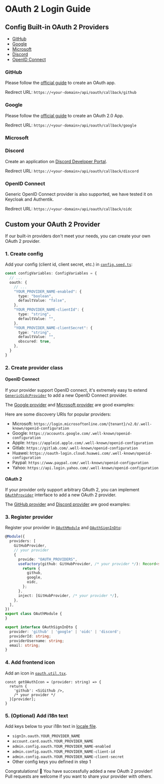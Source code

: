 # OAuth 2 Login Guide

## Config Built-in OAuth 2 Providers

- [GitHub](#github)
- [Google](#google)
- [Microsoft](#microsoft)
- [Discord](#discord)
- [OpenID Connect](#oidc)

### GitHub

Please follow the [official guide](https://docs.github.com/en/apps/oauth-apps/building-oauth-apps/creating-an-oauth-app)
to create an OAuth app.

Redirect URL: `https://<your-domain>/api/oauth/callback/github`

### Google

Please follow the [official guide](https://developers.google.com/identity/protocols/oauth2/web-server#prerequisites) to
create an OAuth 2.0 App.

Redirect URL: `https://<your-domain>/api/oauth/callback/google`

### Microsoft

### Discord

Create an application on [Discord Developer Portal](https://discord.com/developers/applications).

Redirect URL: `https://<your-domain>/api/oauth/callback/discord`

### OpenID Connect

Generic OpenID Connect provider is also supported, we have tested it on Keycloak and Authentik.

Redirect URL: `https://<your-domain>/api/oauth/callback/oidc`

## Custom your OAuth 2 Provider

If our built-in providers don't meet your needs, you can create your own OAuth 2 provider.

### 1. Create config

Add your config (client id, client secret, etc.) in [`config.seed.ts`](../backend/prisma/seed/config.seed.ts):

```ts
const configVariables: ConfigVariables = {
  // ...
  oauth: {
    // ...
    "YOUR_PROVIDER_NAME-enabled": {
      type: "boolean",
      defaultValue: "false",
    },
    "YOUR_PROVIDER_NAME-clientId": {
      type: "string",
      defaultValue: "",
    },
    "YOUR_PROVIDER_NAME-clientSecret": {
      type: "string",
      defaultValue: "",
      obscured: true,
    },
  }
}
```

### 2. Create provider class

#### OpenID Connect

If your provider support OpenID connect, it's extremely easy to
extend [`GenericOidcProvider`](../backend/src/oauth/provider/genericOidc.provider.ts) to add a new OpenID Connect
provider.

The [Google provider](../backend/src/oauth/provider/google.provider.ts)
and [Microsoft provider](../backend/src/oauth/provider/microsoft.provider.ts) are good examples:

Here are some discovery URIs for popular providers:

- Microsoft: `https://login.microsoftonline.com/{tenant}/v2.0/.well-known/openid-configuration`
- Google: `https://accounts.google.com/.well-known/openid-configuration`
- Apple: `https://appleid.apple.com/.well-known/openid-configuration`
- Gitlab: `https://gitlab.com/.well-known/openid-configuration`
- Huawei: `https://oauth-login.cloud.huawei.com/.well-known/openid-configuration`
- Paypal: `https://www.paypal.com/.well-known/openid-configuration`
- Yahoo: `https://api.login.yahoo.com/.well-known/openid-configuration`

#### OAuth 2

If your provider only support arbitrary OAuth 2, you can
implement [`OAuthProvider`](../backend/src/oauth/provider/oauthProvider.interface.ts) interface to add a new OAuth 2
provider.

The [GitHub provider](../backend/src/oauth/provider/github.provider.ts)
and [Discord provider](../backend/src/oauth/provider/discord.provider.ts) are good examples:

### 3. Register provider

Register your provider in [`OAuthModule`](../backend/src/oauth/oauth.module.ts) and [`OAuthSignInDto`](../backend/src/oauth/dto/oauthSignIn.dto.ts):

```ts
@Module({
  providers: [
    GitHubProvider,
    // your provider
    {
      provide: "OAUTH_PROVIDERS",
      useFactory(github: GitHubProvider, /* your provider */): Record<string, OAuthProvider<unknown>> {
        return {
          github,
          google,
          oidc,
        };
      },
      inject: [GitHubProvider, /* your provider */],
    },
  ],
})
export class OAuthModule {
}
```

```ts
export interface OAuthSignInDto {
  provider: 'github' | 'google' | 'oidc' | 'discord';
  providerId: string;
  providerUsername: string;
  email: string;
}
```

### 4. Add frontend icon

Add an icon in [`oauth.util.tsx`](../frontend/src/utils/oauth.util.tsx).

```tsx
const getOAuthIcon = (provider: string) => {
  return {
    'github': <SiGithub />,
    /* your provider */
  }[provider];
}
```

### 5. (Optional) Add i18n text

Add keys below to your i18n text in [locale file](../frontend/src/i18n/translations/en-US.ts).

- `signIn.oauth.YOUR_PROVIDER_NAME`
- `account.card.oauth.YOUR_PROVIDER_NAME`
- `admin.config.oauth.YOUR_PROVIDER_NAME-enabled`
- `admin.config.oauth.YOUR_PROVIDER_NAME-client-id`
- `admin.config.oauth.YOUR_PROVIDER_NAME-client-secret`
- Other config keys you defined in step 1

Congratulations! 🎉 You have successfully added a new OAuth 2 provider! Pull requests are welcome if you want to share
your provider with others.

